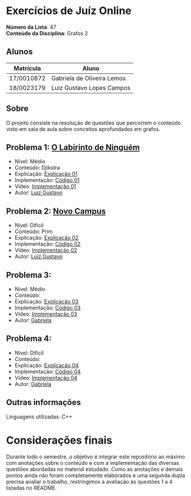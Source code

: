 # Exercícios de Juíz Online

**Número da Lista**: 47 <br>
**Conteúdo da Disciplina**: Grafos 2<br>

## Alunos

| Matrícula  | Aluno                      |
| ---------- | -------------------------- |
| 17/0010872 | Gabriela de Oliveira Lemos |
| 18/0023179 | Luiz Gustavo Lopes Campos  |

## Sobre

O projeto consiste na resolução de questões que percorrem o conteúdo visto em sala de aula sobre conceitos aprofundados em grafos.

## Problema 1: [O Labirinto de Ninguém](https://judge.beecrowd.com/pt/problems/view/1850)

- Nível: Médio
- Conteúdo: Djikstra
- Explicação: [Explicação 01](./explicacao/problema01.md)
- Implementação: [Código 01](./codigos/questao01.cpp)
- Vídeo: [Implementação 01](https://youtu.be/aSxCichHOGA)
- Autor: [Luiz Gustavo](https://github.com/luiz-gl-campos)

## Problema 2: [Novo Campus](https://judge.beecrowd.com/pt/problems/view/2550)

- Nível: Difícil
- Conteúdo: Prim
- Explicação: [Explicação 02](./explicacao/problema02.md)
- Implementação: [Código 02](./codigos/questao02.cpp)
- Vídeo: [Implementação 02](https://youtu.be/zOVgjp_EA3c)
- Autor: [Luiz Gustavo](https://github.com/luiz-gl-campos)

## Problema 3: []()

- Nível: Médio
- Conteúdo: 
- Explicação: [Explicação 03](./explicacao/problema03.md)
- Implementação: [Código 03](./codigos/questao03.cpp)
- Vídeo: [Implementação 03]()
- Autor: [Gabriela](https://github.com/heylisten64)

## Problema 4: []()

- Nível: Difícil
- Conteúdo: 
- Explicação: [Explicação 04](./explicacao/problema04.md)
- Implementação: [Código 04](./codigos/questao04.cpp)
- Vídeo: [Implementação 04]()
- Autor: [Gabriela](https://github.com/heylisten64)

<!--
## Screenshots
Adicione 3 ou mais screenshots do projeto em funcionamento.
-->

## Outras informações

Linguagens utilizadas: C++

<!-- ## Instalação
**Linguagem**: C++<br>
**Framework**: (caso exista)<br>
 Descreva os pré-requisitos para rodar o seu projeto e os comandos necessários.

## Uso
Explique como usar seu projeto caso haja algum passo a passo após o comando de execução.

## Outros
Quaisquer outras informações sobre seu projeto podem ser descritas abaixo.

-->

# Considerações finais
Durante todo o semestre, o objetivo é integrar este repositório ao máximo com anotações sobre o conteúdo e com a implementação das diversas questões abordadas no material estudado. Como as anotações e demais pontos ainda não foram completamente elaborados e uma segunda dupla precisa avaliar o trabalho, restringimos a avaliação às questões 1 a 4 listadas no README.



